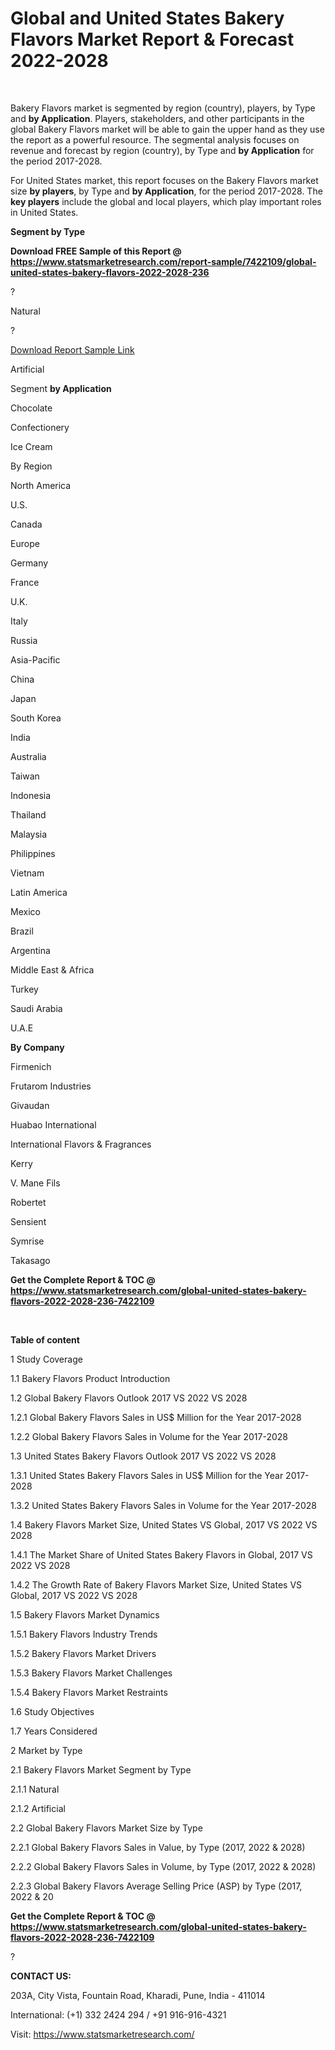 <h1>Global and United States Bakery Flavors Market Report & Forecast 2022-2028</h1><br/><p>Bakery Flavors market is segmented by region (country), players, by Type and <strong>by Application</strong>. Players, stakeholders, and other participants in the global Bakery Flavors market will be able to gain the upper hand as they use the report as a powerful resource. The segmental analysis focuses on revenue and forecast by region (country), by Type and <strong>by Application</strong> for the period 2017-2028.</p>
 
 
 
 <p>For United States market, this report focuses on the Bakery Flavors market size <strong>by players</strong>, by Type and <strong>by Application</strong>, for the period 2017-2028. The <strong>key players</strong> include the global and local players, which play important roles in United States.</p>
 
 
 
 <p><strong>Segment by Type</strong></p>
 
 
 
 <div><b>Download FREE Sample of this Report @ <a href="https://www.statsmarketresearch.com/download-free-sample/7422109/global-united-states-bakery-flavors-2022-2028-236">https://www.statsmarketresearch.com/report-sample/7422109/global-united-states-bakery-flavors-2022-2028-236</a></b></div>
 
 
 
 <p>? </p>
 
 
 
 <p>Natural</p>
 
 
 
 <p>? </p>
 
 
 
 <p><a href="https://www.statsmarketresearch.com/download-free-sample/7422109/global-united-states-bakery-flavors-2022-2028-236">Download Report Sample Link</a></p>
 
 
 
 <p>Artificial</p>
 
 
 
 <p>Segment <strong>by Application</strong></p>
 
 
 
 <p>Chocolate</p>
 
 
 
 <p>Confectionery</p>
 
 
 
 <p>Ice Cream</p>
 
 
 
 <p>By Region</p>
 
 
 
 <p>North America</p>
 
 
 
 <p>U.S.</p>
 
 
 
 <p>Canada</p>
 
 
 
 <p>Europe</p>
 
 
 
 <p>Germany</p>
 
 
 
 <p>France</p>
 
 
 
 <p>U.K.</p>
 
 
 
 <p>Italy</p>
 
 
 
 <p>Russia</p>
 
 
 
 <p>Asia-Pacific</p>
 
 
 
 <p>China</p>
 
 
 
 <p>Japan</p>
 
 
 
 <p>South Korea</p>
 
 
 
 <p>India</p>
 
 
 
 <p>Australia</p>
 
 
 
 <p>Taiwan</p>
 
 
 
 <p>Indonesia</p>
 
 
 
 <p>Thailand</p>
 
 
 
 <p>Malaysia</p>
 
 
 
 <p>Philippines</p>
 
 
 
 <p>Vietnam</p>
 
 
 
 <p>Latin America</p>
 
 
 
 <p>Mexico</p>
 
 
 
 <p>Brazil</p>
 
 
 
 <p>Argentina</p>
 
 
 
 <p>Middle East & Africa</p>
 
 
 
 <p>Turkey</p>
 
 
 
 <p>Saudi Arabia</p>
 
 
 
 <p>U.A.E</p>
 
 
 
 <p><strong>By Company</strong></p>
 
 
 
 <p>Firmenich</p>
 
 
 
 <p>Frutarom Industries</p>
 
 
 
 <p>Givaudan</p>
 
 
 
 <p>Huabao International</p>
 
 
 
 <p>International Flavors & Fragrances</p>
 
 
 
 <p>Kerry</p>
 
 
 
 <p>V. Mane Fils</p>
 
 
 
 <p>Robertet</p>
 
 
 
 <p>Sensient</p>
 
 
 
 <p>Symrise</p>
 
 
 
 <p>Takasago</p>
 
 
 
 <div><b>Get the Complete Report & TOC @ <a href="https://www.statsmarketresearch.com/global-united-states-bakery-flavors-2022-2028-236-7422109">https://www.statsmarketresearch.com/global-united-states-bakery-flavors-2022-2028-236-7422109</a></b></div>
 
 
 
 <p><br />
 
 <b>Table of content</b></p>
 
 
 
 <p>1 Study Coverage<br />
 
 1.1 Bakery Flavors Product Introduction<br />
 
 1.2 Global Bakery Flavors Outlook 2017 VS 2022 VS 2028<br />
 
 1.2.1 Global Bakery Flavors Sales in US$ Million for the Year 2017-2028<br />
 
 1.2.2 Global Bakery Flavors Sales in Volume for the Year 2017-2028<br />
 
 1.3 United States Bakery Flavors Outlook 2017 VS 2022 VS 2028<br />
 
 1.3.1 United States Bakery Flavors Sales in US$ Million for the Year 2017-2028<br />
 
 1.3.2 United States Bakery Flavors Sales in Volume for the Year 2017-2028<br />
 
 1.4 Bakery Flavors Market Size, United States VS Global, 2017 VS 2022 VS 2028<br />
 
 1.4.1 The Market Share of United States Bakery Flavors in Global, 2017 VS 2022 VS 2028<br />
 
 1.4.2 The Growth Rate of Bakery Flavors Market Size, United States VS Global, 2017 VS 2022 VS 2028<br />
 
 1.5 Bakery Flavors Market Dynamics<br />
 
 1.5.1 Bakery Flavors Industry Trends<br />
 
 1.5.2 Bakery Flavors Market Drivers<br />
 
 1.5.3 Bakery Flavors Market Challenges<br />
 
 1.5.4 Bakery Flavors Market Restraints<br />
 
 1.6 Study Objectives<br />
 
 1.7 Years Considered<br />
 
 2 Market by Type<br />
 
 2.1 Bakery Flavors Market Segment by Type<br />
 
 2.1.1 Natural<br />
 
 2.1.2 Artificial<br />
 
 2.2 Global Bakery Flavors Market Size by Type<br />
 
 2.2.1 Global Bakery Flavors Sales in Value, by Type (2017, 2022 & 2028)<br />
 
 2.2.2 Global Bakery Flavors Sales in Volume, by Type (2017, 2022 & 2028)<br />
 
 2.2.3 Global Bakery Flavors Average Selling Price (ASP) by Type (2017, 2022 & 20</p>
 
 
 
 <div><b>Get the Complete Report & TOC @ <a href="https://www.statsmarketresearch.com/global-united-states-bakery-flavors-2022-2028-236-7422109">https://www.statsmarketresearch.com/global-united-states-bakery-flavors-2022-2028-236-7422109</a></b></div>
 
 
 
 <p>? </p>
 
 
 
 <p><b>CONTACT US:</b><br />
 
 203A, City Vista, Fountain Road, Kharadi, Pune, India - 411014<br />
 
 International: (+1) 332 2424 294 / +91 916-916-4321<br />
 
 Visit: <a href="https://www.statsmarketresearch.com/">https://www.statsmarketresearch.com/</a></p>